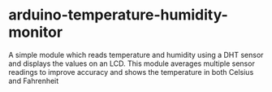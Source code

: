 # arduino-temperature-humidity-monitor
A simple module which reads temperature and humidity using a DHT sensor and displays the values on an LCD. This module averages multiple sensor readings to improve accuracy and shows the temperature in both Celsius and Fahrenheit
